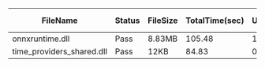 ﻿ | FileName                  | Status | FileSize | TotalTime(sec) | Upload(sec) | Submit(sec) | SignWait(sec) | Retry Count | 
 |---------------------------|--------|----------|----------------|-------------|-------------|---------------|-------------|
 | onnxruntime.dll           | Pass   | 8.83MB   | 105.48         | 1.88        | 0.45        | 103.14        | 0           | 
 | time_providers_shared.dll | Pass   | 12KB     | 84.83          | 0.91        | 0.43        | 82.49         | 0           | 
